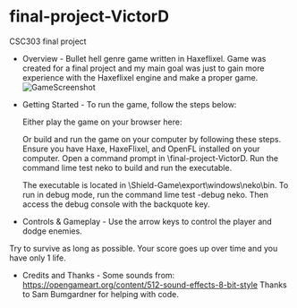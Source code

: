 # final-project-VictorD

CSC303 final project

- Overview -
Bullet hell genre game written in Haxeflixel. Game was created for a final project and my main goal was just to gain more experience with the Haxeflixel engine and make a proper game.
![GameScreenshot](https://user-images.githubusercontent.com/87043291/168586414-0d4f4cbc-9faa-4d6a-a186-de3111e3fb14.png)

- Getting Started -
To run the game, follow the steps below:

    Either play the game on your browser here: 

    Or build and run the game on your computer by following these steps. 
    Ensure you have Haxe, HaxeFlixel, and OpenFL installed on your computer.
    Open a command prompt in \final-project-VictorD.
    Run the command lime test neko to build and run the executable.

    The executable is located in \Shield-Game\export\windows\neko\bin.
    To run in debug mode, run the command lime test -debug neko. Then access the debug console with the backquote key.


- Controls & Gameplay -
Use the arrow keys to control the player and dodge enemies. 

Try to survive as long as possible. Your score goes up over time and you have only 1 life.


- Credits and Thanks -
Some sounds from: https://opengameart.org/content/512-sound-effects-8-bit-style
Thanks to Sam Bumgardner for helping with code.
